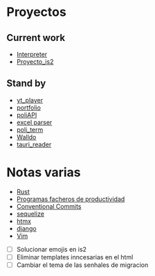 # Proyectos

## Current work

- [Interpreter](Interpreter.md)
- [Proyecto_is2](~/Proyectos/python_projects/is2/wiki/Home.md)

## Stand by

- [yt_player](yt_player.md)
- [portfolio](portfolio.md)
- [poliAPI](poliapi.md)
- [excel parser](excel-parser.md)
- [poli_term](poli_term.md)
- [Walldo](Walldo.md)
- [tauri_reader](tauri_reader.md)

# Notas varias

- [Rust](about-rust.md)
- [Programas facheros de productividad](programas-facheros-de-productividad.md)
- [Conventional Commits](conventional-commits.md)
- [sequelize](sequelize.md)
- [htmx](htmx.md)
- [django](django.md)
- [Vim](vim.md)

- [ ] Solucionar emojis en is2
- [ ] Eliminar templates inncesarias en el html
- [ ] Cambiar el tema de las senhales de migracion
